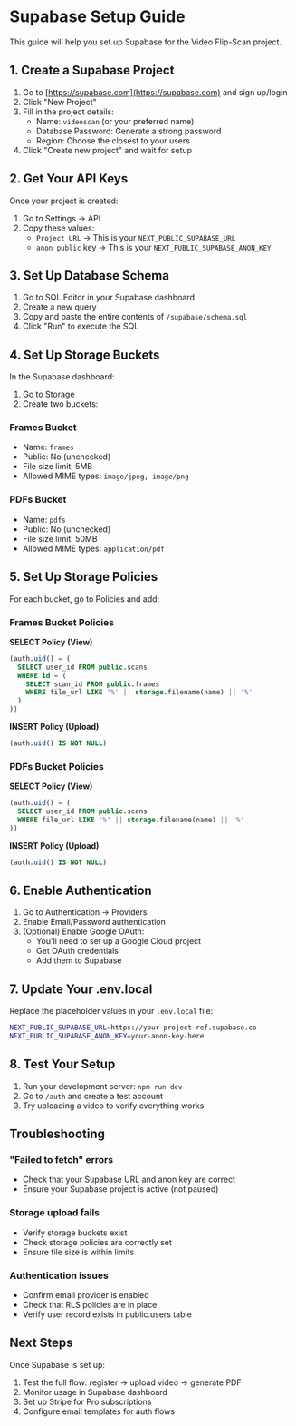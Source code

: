 # Supabase Setup Guide

This guide will help you set up Supabase for the Video Flip-Scan project.

## 1. Create a Supabase Project

1. Go to [https://supabase.com](https://supabase.com) and sign up/login
2. Click "New Project"
3. Fill in the project details:
   - Name: `videoscan` (or your preferred name)
   - Database Password: Generate a strong password
   - Region: Choose the closest to your users
4. Click "Create new project" and wait for setup

## 2. Get Your API Keys

Once your project is created:
1. Go to Settings → API
2. Copy these values:
   - `Project URL` → This is your `NEXT_PUBLIC_SUPABASE_URL`
   - `anon public` key → This is your `NEXT_PUBLIC_SUPABASE_ANON_KEY`

## 3. Set Up Database Schema

1. Go to SQL Editor in your Supabase dashboard
2. Create a new query
3. Copy and paste the entire contents of `/supabase/schema.sql`
4. Click "Run" to execute the SQL

## 4. Set Up Storage Buckets

In the Supabase dashboard:

1. Go to Storage
2. Create two buckets:

### Frames Bucket
- Name: `frames`
- Public: No (unchecked)
- File size limit: 5MB
- Allowed MIME types: `image/jpeg, image/png`

### PDFs Bucket
- Name: `pdfs`
- Public: No (unchecked)
- File size limit: 50MB
- Allowed MIME types: `application/pdf`

## 5. Set Up Storage Policies

For each bucket, go to Policies and add:

### Frames Bucket Policies

**SELECT Policy (View)**
```sql
(auth.uid() = (
  SELECT user_id FROM public.scans 
  WHERE id = (
    SELECT scan_id FROM public.frames 
    WHERE file_url LIKE '%' || storage.filename(name) || '%'
  )
))
```

**INSERT Policy (Upload)**
```sql
(auth.uid() IS NOT NULL)
```

### PDFs Bucket Policies

**SELECT Policy (View)**
```sql
(auth.uid() = (
  SELECT user_id FROM public.scans 
  WHERE file_url LIKE '%' || storage.filename(name) || '%'
))
```

**INSERT Policy (Upload)**
```sql
(auth.uid() IS NOT NULL)
```

## 6. Enable Authentication

1. Go to Authentication → Providers
2. Enable Email/Password authentication
3. (Optional) Enable Google OAuth:
   - You'll need to set up a Google Cloud project
   - Get OAuth credentials
   - Add them to Supabase

## 7. Update Your .env.local

Replace the placeholder values in your `.env.local` file:

```bash
NEXT_PUBLIC_SUPABASE_URL=https://your-project-ref.supabase.co
NEXT_PUBLIC_SUPABASE_ANON_KEY=your-anon-key-here
```

## 8. Test Your Setup

1. Run your development server: `npm run dev`
2. Go to `/auth` and create a test account
3. Try uploading a video to verify everything works

## Troubleshooting

### "Failed to fetch" errors
- Check that your Supabase URL and anon key are correct
- Ensure your Supabase project is active (not paused)

### Storage upload fails
- Verify storage buckets exist
- Check storage policies are correctly set
- Ensure file size is within limits

### Authentication issues
- Confirm email provider is enabled
- Check that RLS policies are in place
- Verify user record exists in public.users table

## Next Steps

Once Supabase is set up:
1. Test the full flow: register → upload video → generate PDF
2. Monitor usage in Supabase dashboard
3. Set up Stripe for Pro subscriptions
4. Configure email templates for auth flows